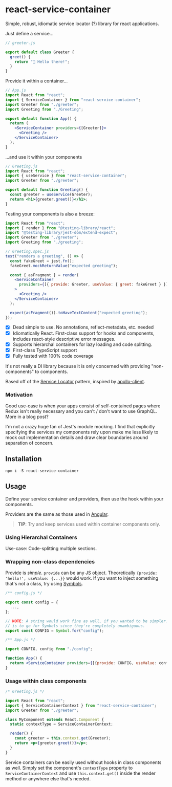 # react-service-container

Simple, robust, idiomatic service locator (?) library for react applications.

Just define a service...

```jsx
// greeter.js

export default class Greeter {
  greet() {
    return "👋 Hello there!";
  }
}
```

Provide it within a container...

```jsx
// App.js
import React from "react";
import { ServiceContainer } from "react-service-container";
import Greeter from "./greeter";
import Greeting from "./Greeting";

export default function App() {
  return (
    <ServiceContainer providers={[Greeter]}>
      <Greeting />
    </ServiceContainer>
  );
}
```

...and use it within your components

```jsx
// Greeting.js
import React from "react";
import { useService } from "react-service-container";
import Greeter from "./greeter";

export default function Greeting() {
  const greeter = useService(Greeter);
  return <h1>{greeter.greet()}</h1>;
}
```

Testing your components is also a breeze:

```jsx
import React from "react";
import { render } from "@testing-library/react";
import "@testing-library/jest-dom/extend-expect";
import Greeter from "./greeter";
import Greeting from "./greeting";

// Greeting.spec.js
test("renders a greeting", () => {
  const fakeGreet = jest.fn();
  fakeGreet.mockReturnValue("expected greeting");

  const { asFragment } = render(
    <ServiceContainer
      providers={[{ provide: Greeter, useValue: { greet: fakeGreet } }]}
    >
      <Greeting />
    </ServiceContainer>
  );

  expect(asFragment()).toHaveTextContent("expected greeting");
});
```

- [x] Dead simple to use. No annotations, reflect-metadata, etc. needed
- [x] Idiomatically React. First-class support for hooks and components, includes react-style descriptive error messages.
- [x] Supports hierarchal containers for lazy loading and code splitting.
- [x] First-class TypeScript support
- [x] Fully tested with 100% code coverage

It's not really a DI library because it is only concerned with providing "non-components" to components.

Based off of the [Service Locator](https://martinfowler.com/articles/injection.html#UsingAServiceLocator) pattern,
inspired by [apollo-client]().

### Motivation

Good use-case is when your apps consist of self-contained pages where Redux isn't really necessary and you can't /
don't want to use GraphQL. More in a blog post?

I'm not a crazy huge fan of Jest's module mocking. I find that explicitly specifying the services my components rely
upon make me less likely to mock out implementation details and draw clear boundaries around separation of concern.

## Installation

```
npm i -S react-service-container
```

## Usage

Define your service container and providers, then use the hook within your components.

Providers are the same as those used in [Angular](https://angular.io/guide/dependency-injection-providers).

> **TIP**: Try and keep services used within container components only.

### Using Hierarchal Containers

Use-case: Code-splitting multiple sections.

### Wrapping non-class dependencies

Provide is _simple_. `provide` can be any JS object. Theoretically `{provide: 'hello!', useValue: {...}}` would work.
If you want to inject something that's not a class, try using [Symbols](http://mdn.io/Symbol).

```jsx
/** config.js */

export const config = {
  ...,
};

// NOTE: A string would work fine as well, if you wanted to be simpler. My preference
// is to go for Symbols since they're completely unambiguous.
export const CONFIG = Symbol.for("config");

/** App.js */

import CONFIG, config from "./config";

function App() {
  return <ServiceContainer providers={[{provide: CONFIG, useValue: config}]}>{...}</ServiceContainer>
}
```

### Usage within class components

```jsx
/* Greeting.js */

import React from "react";
import { ServiceContainerContext } from "react-service-container";
import Greeter from "./greeter";

class MyComponent extends React.Component {
  static contextType = ServiceContainerContext;

  render() {
    const greeter = this.context.get(Greeter);
    return <p>{greeter.greet()}</p>;
  }
}
```

Service containers can be easily used without hooks in class components as well. Simply set
the component's `contextType` property to `ServiceContainerContext` and use `this.context.get()`
inside the render method or anywhere else that's needed.
